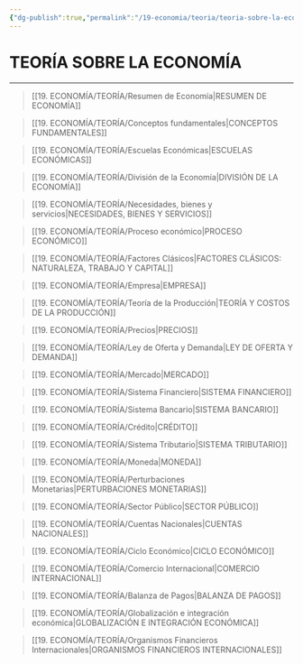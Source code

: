 ```yaml
---
{"dg-publish":true,"permalink":"/19-economia/teoria/teoria-sobre-la-economia/","tags":["Economía","Teoría"]}
---
```


# TEORÍA SOBRE LA ECONOMÍA
---

>[[19. ECONOMÍA/TEORÍA/Resumen de Economía\|RESUMEN DE ECONOMÍA]]

>[[19. ECONOMÍA/TEORÍA/Conceptos fundamentales\|CONCEPTOS FUNDAMENTALES]]

>[[19. ECONOMÍA/TEORÍA/Escuelas Económicas\|ESCUELAS ECONÓMICAS]]

>[[19. ECONOMÍA/TEORÍA/División de la Economía\|DIVISIÓN DE LA ECONOMÍA]]

 >[[19. ECONOMÍA/TEORÍA/Necesidades, bienes y servicios\|NECESIDADES, BIENES Y SERVICIOS]]

 >[[19. ECONOMÍA/TEORÍA/Proceso económico\|PROCESO ECONÓMICO]]

 >[[19. ECONOMÍA/TEORÍA/Factores Clásicos\|FACTORES CLÁSICOS: NATURALEZA, TRABAJO Y CAPITAL]]

 >[[19. ECONOMÍA/TEORÍA/Empresa\|EMPRESA]]

 >[[19. ECONOMÍA/TEORÍA/Teoría de la Producción\|TEORÍA Y COSTOS DE LA PRODUCCIÓN]]

 >[[19. ECONOMÍA/TEORÍA/Precios\|PRECIOS]]

>[[19. ECONOMÍA/TEORÍA/Ley de Oferta y Demanda\|LEY DE OFERTA Y DEMANDA]]

 >[[19. ECONOMÍA/TEORÍA/Mercado\|MERCADO]]

 >[[19. ECONOMÍA/TEORÍA/Sistema Financiero\|SISTEMA FINANCIERO]]

>[[19. ECONOMÍA/TEORÍA/Sistema Bancario\|SISTEMA BANCARIO]]

 >[[19. ECONOMÍA/TEORÍA/Crédito\|CRÉDITO]]

>[[19. ECONOMÍA/TEORÍA/Sistema Tributario\|SISTEMA TRIBUTARIO]]

>[[19. ECONOMÍA/TEORÍA/Moneda\|MONEDA]]

>[[19. ECONOMÍA/TEORÍA/Perturbaciones Monetarias\|PERTURBACIONES MONETARIAS]]

 >[[19. ECONOMÍA/TEORÍA/Sector Público\|SECTOR PÚBLICO]]

 >[[19. ECONOMÍA/TEORÍA/Cuentas Nacionales\|CUENTAS NACIONALES]]

 >[[19. ECONOMÍA/TEORÍA/Ciclo Económico\|CICLO ECONÓMICO]]

 >[[19. ECONOMÍA/TEORÍA/Comercio Internacional\|COMERCIO INTERNACIONAL]]

 >[[19. ECONOMÍA/TEORÍA/Balanza de Pagos\|BALANZA DE PAGOS]]

 >[[19. ECONOMÍA/TEORÍA/Globalización e integración económica\|GLOBALIZACIÓN E INTEGRACIÓN ECONÓMICA]]

>[[19. ECONOMÍA/TEORÍA/Organismos Financieros Internacionales\|ORGANISMOS FINANCIEROS INTERNACIONALES]]

